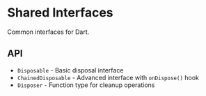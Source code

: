 # Shared Interfaces

Common interfaces for Dart.

## API

- `Disposable` - Basic disposal interface
- `ChainedDisposable` - Advanced interface with `onDispose()` hook
- `Disposer` - Function type for cleanup operations
